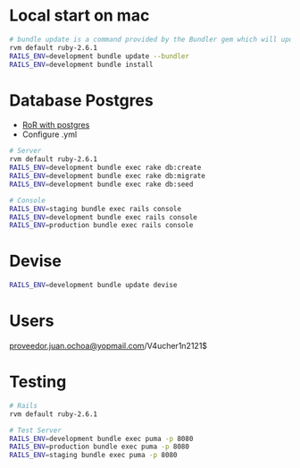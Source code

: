 # Local start on mac

```sh
# bundle update is a command provided by the Bundler gem which will update all your gem dependencies to their latest versions. Providing you have a Gemfile.lock pre-existing, running bundle install will only install the versions specified in the Gemfile.lock and will complain that you have incompatible versions:
rvm default ruby-2.6.1
RAILS_ENV=development bundle update --bundler
RAILS_ENV=development bundle install

```

# Database Postgres

- [RoR with postgres](https://www.digitalocean.com/community/tutorials/how-to-use-postgresql-with-your-ruby-on-rails-application-on-ubuntu-18-04)
- Configure .yml

```sh
# Server
rvm default ruby-2.6.1
RAILS_ENV=development bundle exec rake db:create
RAILS_ENV=development bundle exec rake db:migrate
RAILS_ENV=development bundle exec rake db:seed

# Console
RAILS_ENV=staging bundle exec rails console
RAILS_ENV=development bundle exec rails console
RAILS_ENV=production bundle exec rails console
```

# Devise

```sh
RAILS_ENV=development bundle update devise

```

# Users

proveedor.juan.ochoa@yopmail.com/V4ucher1n2121$


# Testing
```sh
# Rails
rvm default ruby-2.6.1

# Test Server
RAILS_ENV=development bundle exec puma -p 8080
RAILS_ENV=production bundle exec puma -p 8080
RAILS_ENV=staging bundle exec puma -p 8080

```